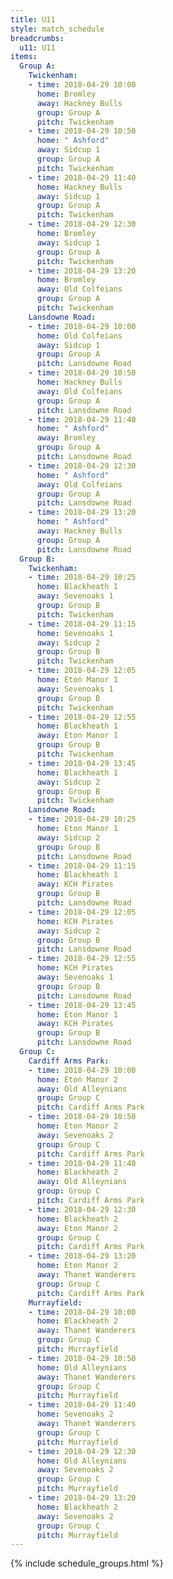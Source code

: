 ```yaml
---
title: U11
style: match_schedule
breadcrumbs:
  u11: U11
items:
  Group A:
    Twickenham:
    - time: 2018-04-29 10:00
      home: Bromley
      away: Hackney Bulls
      group: Group A
      pitch: Twickenham
    - time: 2018-04-29 10:50
      home: " Ashford"
      away: Sidcup 1
      group: Group A
      pitch: Twickenham
    - time: 2018-04-29 11:40
      home: Hackney Bulls
      away: Sidcup 1
      group: Group A
      pitch: Twickenham
    - time: 2018-04-29 12:30
      home: Bromley
      away: Sidcup 1
      group: Group A
      pitch: Twickenham
    - time: 2018-04-29 13:20
      home: Bromley
      away: Old Colfeians
      group: Group A
      pitch: Twickenham
    Lansdowne Road:
    - time: 2018-04-29 10:00
      home: Old Colfeians
      away: Sidcup 1
      group: Group A
      pitch: Lansdowne Road
    - time: 2018-04-29 10:50
      home: Hackney Bulls
      away: Old Colfeians
      group: Group A
      pitch: Lansdowne Road
    - time: 2018-04-29 11:40
      home: " Ashford"
      away: Bromley
      group: Group A
      pitch: Lansdowne Road
    - time: 2018-04-29 12:30
      home: " Ashford"
      away: Old Colfeians
      group: Group A
      pitch: Lansdowne Road
    - time: 2018-04-29 13:20
      home: " Ashford"
      away: Hackney Bulls
      group: Group A
      pitch: Lansdowne Road
  Group B:
    Twickenham:
    - time: 2018-04-29 10:25
      home: Blackheath 1
      away: Sevenoaks 1
      group: Group B
      pitch: Twickenham
    - time: 2018-04-29 11:15
      home: Sevenoaks 1
      away: Sidcup 2
      group: Group B
      pitch: Twickenham
    - time: 2018-04-29 12:05
      home: Eton Manor 1
      away: Sevenoaks 1
      group: Group B
      pitch: Twickenham
    - time: 2018-04-29 12:55
      home: Blackheath 1
      away: Eton Manor 1
      group: Group B
      pitch: Twickenham
    - time: 2018-04-29 13:45
      home: Blackheath 1
      away: Sidcup 2
      group: Group B
      pitch: Twickenham
    Lansdowne Road:
    - time: 2018-04-29 10:25
      home: Eton Manor 1
      away: Sidcup 2
      group: Group B
      pitch: Lansdowne Road
    - time: 2018-04-29 11:15
      home: Blackheath 1
      away: KCH Pirates
      group: Group B
      pitch: Lansdowne Road
    - time: 2018-04-29 12:05
      home: KCH Pirates
      away: Sidcup 2
      group: Group B
      pitch: Lansdowne Road
    - time: 2018-04-29 12:55
      home: KCH Pirates
      away: Sevenoaks 1
      group: Group B
      pitch: Lansdowne Road
    - time: 2018-04-29 13:45
      home: Eton Manor 1
      away: KCH Pirates
      group: Group B
      pitch: Lansdowne Road
  Group C:
    Cardiff Arms Park:
    - time: 2018-04-29 10:00
      home: Eton Manor 2
      away: Old Alleynians
      group: Group C
      pitch: Cardiff Arms Park
    - time: 2018-04-29 10:50
      home: Eton Manor 2
      away: Sevenoaks 2
      group: Group C
      pitch: Cardiff Arms Park
    - time: 2018-04-29 11:40
      home: Blackheath 2
      away: Old Alleynians
      group: Group C
      pitch: Cardiff Arms Park
    - time: 2018-04-29 12:30
      home: Blackheath 2
      away: Eton Manor 2
      group: Group C
      pitch: Cardiff Arms Park
    - time: 2018-04-29 13:20
      home: Eton Manor 2
      away: Thanet Wanderers
      group: Group C
      pitch: Cardiff Arms Park
    Murrayfield:
    - time: 2018-04-29 10:00
      home: Blackheath 2
      away: Thanet Wanderers
      group: Group C
      pitch: Murrayfield
    - time: 2018-04-29 10:50
      home: Old Alleynians
      away: Thanet Wanderers
      group: Group C
      pitch: Murrayfield
    - time: 2018-04-29 11:40
      home: Sevenoaks 2
      away: Thanet Wanderers
      group: Group C
      pitch: Murrayfield
    - time: 2018-04-29 12:30
      home: Old Alleynians
      away: Sevenoaks 2
      group: Group C
      pitch: Murrayfield
    - time: 2018-04-29 13:20
      home: Blackheath 2
      away: Sevenoaks 2
      group: Group C
      pitch: Murrayfield
---
```


{% include schedule_groups.html %}
